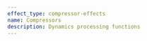 ```yaml
---
effect_type: compressor-effects
name: Compressors
description: Dynamics processing functions
---
```

